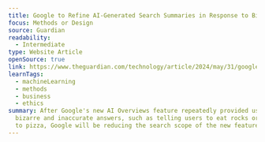```yaml
---
title: Google to Refine AI-Generated Search Summaries in Response to Bizarre Results
focus: Methods or Design
source: Guardian
readability:
  - Intermediate
type: Website Article
openSource: true
link: https://www.theguardian.com/technology/article/2024/may/31/google-ai-summaries-sge-changes
learnTags:
  - machineLearning
  - methods
  - business
  - ethics
summary: After Google's new AI Overviews feature repeatedly provided users with
  bizarre and inaccurate answers, such as telling users to eat rocks or add glue
  to pizza, Google will be reducing the search scope of the new feature.
---
```

